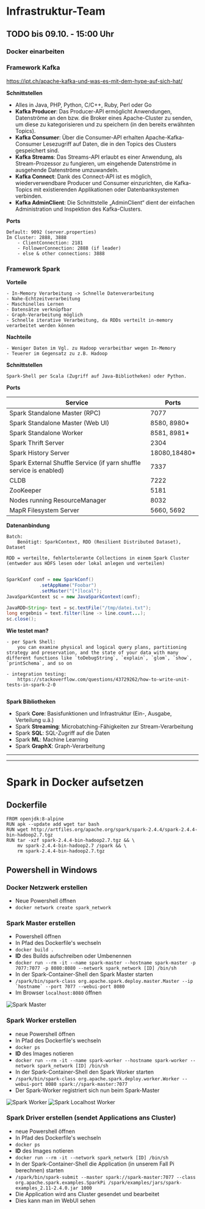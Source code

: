 ﻿# Infrastruktur-Team
## TODO bis 09.10. - 15:00 Uhr
### Docker einarbeiten


### Framework Kafka

https://ipt.ch/apache-kafka-und-was-es-mit-dem-hype-auf-sich-hat/ 

**Schnittstellen**

- Alles in Java, PHP, Python, C/C++, Ruby, Perl oder Go
-   **Kafka Producer**: Das Producer-API ermöglicht Anwendungen, Datenströme an den bzw. die Broker eines Apache-Cluster zu senden, um diese zu kategorisieren und zu speichern (in den bereits erwähnten Topics).
-   **Kafka Consumer**: Über die Consumer-API erhalten Apache-Kafka-Consumer Lesezugriff auf Daten, die in den Topics des Clusters gespeichert sind.
-   **Kafka Streams**: Das Streams-API erlaubt es einer Anwendung, als Stream-Prozessor zu fungieren, um eingehende Datenströme in ausgehende Datenströme umzuwandeln.
-   **Kafka Connect**: Dank des Connect-API ist es möglich, wiederverwendbare Producer und Consumer einzurichten, die Kafka-Topics mit existierenden Applikationen oder Datenbanksystemen verbinden.
-   **Kafka AdminClient**: Die Schnittstelle „AdminClient“ dient der einfachen Administration und Inspektion des Kafka-Clusters.

**Ports**
```ssh
Default: 9092 (server.properties)
Im Cluster: 2888, 3888
	- ClientConnection: 2181
	- FollowerConnection: 2888 (if leader)
	- else & other connections: 3888

```

### Framework Spark
**Vorteile**  
```ssh
- In-Memory Verarbeitung -> Schnelle Datenverarbeitung
- Nahe-Echtzeitverarbeitung
- Maschinelles Lernen
- Datensätze verknüpfbar
- Graph-Verarbeitung möglich
- Schnelle iterative Verarbeitung, da RDDs verteilt in-memory verarbeitet werden können
```
**Nachteile**  
```ssh
- Weniger Daten im Vgl. zu Hadoop verarbeitbar wegen In-Memory
- Teuerer im Gegensatz zu z.B. Hadoop
```

**Schnittstellen**  
```ssh
Spark-Shell per Scala (Zugriff auf Java-Bibliotheken) oder Python.

```
**Ports**  

Service | Ports 
--- | ---
Spark Standalone Master (RPC) | 7077 
Spark Standalone Master (Web UI) | 8580, 8980*  
Spark Standalone Worker | 8581, 8981*  
Spark Thrift Server | 2304         
Spark History Server | 18080,18480* 
Spark External Shuffle Service (if yarn shuffle service is enabled) | 7337         
CLDB | 7222         
ZooKeeper | 5181         
Nodes running ResourceManager | 8032         
MapR Filesystem Server | 5660, 5692   

**Datenanbindung**  
```ssh
Batch: 
	Benötigt: SparkContext, RDD (Resilient Distributed Dataset), Dataset

RDD = verteilte, fehlertolerante Collections in einem Spark Cluster (entweder aus HDFS lesen oder lokal anlegen und verteilen)
```
```java

SparkConf conf = new SparkConf()
			.setAppName("Foobar")
			.setMaster("[*]local");
JavaSparkContext sc = new JavaSparkContext(conf);

JavaRDD<String> text = sc.textFile("/tmp/datei.txt");
long ergebnis = text.filter(line -> line.count...);
sc.close();
```
**Wie testet man?**
```ssh
- per Spark Shell: 
	you can examine physical and logical query plans, partitioning strategy and preservation, and the state of your data with many different functions like `toDebugString`, `explain`, `glom`, `show`, `printSchema`, and so on

- integration testing:
	https://stackoverflow.com/questions/43729262/how-to-write-unit-tests-in-spark-2-0
	
```
**Spark Bibliotheken**
- Spark **Core**: Basisfunktionen und Infrastruktur (Ein-, Ausgabe, Verteilung u.ä.)
- Spark **Streaming**: Microbatching-Fähigkeiten zur Stream-Verarbeitung
- Spark **SQL**: SQL-Zugriff auf die Daten
- Spark **ML**: Machine Learning
- Spark **GraphX**: Graph-Verarbeitung


--------
--------
# Spark in Docker aufsetzen
## Dockerfile
```ssh
FROM openjdk:8-alpine
RUN apk --update add wget tar bash
RUN wget http://artfiles.org/apache.org/spark/spark-2.4.4/spark-2.4.4-bin-hadoop2.7.tgz
RUN tar -xzf spark-2.4.4-bin-hadoop2.7.tgz && \
    mv spark-2.4.4-bin-hadoop2.7 /spark && \
    rm spark-2.4.4-bin-hadoop2.7.tgz

```
## Powershell in Windows

### Docker Netzwerk erstellen

- Neue Powershell öffnen
- ``` docker network create spark_network ```

### Spark Master erstellen 

- Powershell öffnen
- In Pfad des Dockerfile's wechseln
- ```docker build .```
- **ID** des Builds aufschreiben oder Umbenennen
- ``` docker run --rm -it --name spark-master --hostname spark-master -p 7077:7077 -p 8080:8080 --network spark_network [ID] /bin/sh ```
- In der Spark-Container-Shell den Spark Master starten
- ``` /spark/bin/spark-class org.apache.spark.deploy.master.Master --ip `hostname` --port 7077 --webui-port 8080 ```
- Im Browser ``` localhost:8080 ``` öffnen

![Spark Master](https://github.com/DahlmannIT/personalUSP/blob/master/Spark/img/sparkmaster.png)


### Spark Worker erstellen

- neue Powershell öffnen
- In Pfad des Dockerfile's wechseln
- ``` docker ps ``` 
- **ID** des Images notieren
- ``` docker run --rm -it --name spark-worker --hostname spark-worker --network spark_network [ID] /bin/sh ```
- In der Spark-Container-Shell den Spark Worker starten
- ``` /spark/bin/spark-class org.apache.spark.deploy.worker.Worker --webui-port 8080 spark://spark-master:7077 ```
- Der Spark-Worker registriert sich nun beim Spark-Master

![Spark Worker](https://github.com/DahlmannIT/personalUSP/blob/master/Spark/img/sparkworker.png)
![Spark Localhost Worker](https://github.com/DahlmannIT/personalUSP/blob/master/Spark/img/localhost_worker.png)

### Spark Driver erstellen (sendet Applications ans Cluster)

- neue Powershell öffnen
- In Pfad des Dockerfile's wechseln
- ``` docker ps ```
- **ID** des Images notieren
- ``` docker run --rm -it --network spark_network [ID] /bin/sh ```
- In der Spark-Container-Shell die Application (in unserem Fall Pi berechnen) starten
- ``` /spark/bin/spark-submit --master spark://spark-master:7077 --class org.apache.spark.examples.SparkPi /spark/examples/jars/spark-examples_2.11-2.4.0.jar 1000 ```
- Die Application wird ans Cluster gesendet und bearbeitet
- Dies kann man im WebUI sehen



